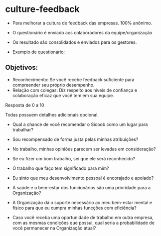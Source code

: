 # culture-feedback
 * Para melhorar a cultura de feedback das empresas.
100% anônimo.
 * O questionário é enviado aos colaboradores da equipe/organização
 * Os resultado são consolidados e enviados para os gestores.

 * Exemplo de questionário:

## Objetivos: 

 * Reconhecimento: Se você recebe feedback suficiente para compreender seu próprio desempenho.
 * Relação com colegas: Diz respeito aos níveis de confiança e colaboração eficaz que você tem em sua equipe.

Resposta de 0 a 10

Todas possuem detalhes adicionais opcional.

 - Qual a chance de você recomendar o Sicoob como um lugar para trabalhar?

 - Sou recompensado de forma justa pelas minhas atribuições?

 - No trabalho, minhas opiniões parecem ser levadas em consideração?

 - Se eu fizer um bom trabalho, sei que ele será reconhecido?

 - O trabalho que faço tem significado para mim?

 - Eu sinto que meu desenvolvimento pessoal é encorajado e apoiado?

 - A saúde e o bem-estar dos funcionários são uma prioridade para a Organização?

 - A Organização dá o suporte necessário ao meu bem-estar mental e físico para que eu cumpra minhas funcções com eficiência?

 - Caso você receba uma oportunidade de trabalho em outra empresa, com as mesmas condições que possui,
qual seria a probabilidade de você permanecer na Organização atual?

